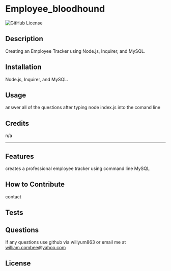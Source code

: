 # Employee_bloodhound

  ![GitHub License](https://img.shields.io/badge/license-MIT-green.svg)

## Description
Creating an Employee Tracker using Node.js, Inquirer, and MySQL.

## Installation
Node.js, Inquirer, and MySQL.

## Usage
answer all of the questions after typing node index.js into the comand line

## Credits
n/a

---

## Features
creates a professional employee tracker using command line MySQL

## How to Contribute
contact

## Tests


## Questions 
If any questions use github via willyum863 or email me at william.combee@yahoo.com

## License

